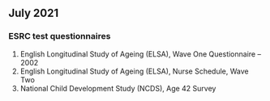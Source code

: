 ## July 2021

### ESRC test questionnaires

1. English Longitudinal Study of Ageing (ELSA), Wave One Questionnaire – 2002
2. English Longitudinal Study of Ageing (ELSA), Nurse Schedule, Wave Two
3. National Child Development Study (NCDS), Age 42 Survey
